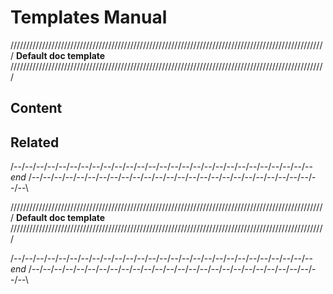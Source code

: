 Templates Manual
=============

////////////////////////////////////////////////////////////////////////////////////////////////////
**Default doc template**
////////////////////////////////////////////////////////////////////////////////////////////////////

Content
---------------


Related
----------------------------


/--\/--\/--\/--\/--\/--\/--\/--\/--\/--\/--\/--\/--\/--\/--\/--\/--\/--\/--\/--\/--\/--\/--\/--\/--\/--\/--\
*end*
/--\/--\/--\/--\/--\/--\/--\/--\/--\/--\/--\/--\/--\/--\/--\/--\/--\/--\/--\/--\/--\/--\/--\/--\/--\/--\/--\

////////////////////////////////////////////////////////////////////////////////////////////////////
**Default doc template**
////////////////////////////////////////////////////////////////////////////////////////////////////



/--\/--\/--\/--\/--\/--\/--\/--\/--\/--\/--\/--\/--\/--\/--\/--\/--\/--\/--\/--\/--\/--\/--\/--\/--\/--\/--\
*end*
/--\/--\/--\/--\/--\/--\/--\/--\/--\/--\/--\/--\/--\/--\/--\/--\/--\/--\/--\/--\/--\/--\/--\/--\/--\/--\/--\
